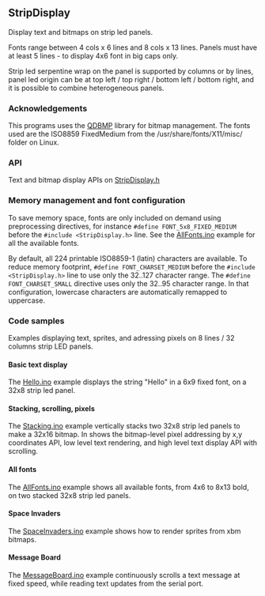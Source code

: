 ## StripDisplay


Display text and bitmaps on strip led panels. 

Fonts range between 4 cols x 6 lines and 8 cols x 13 lines. 
Panels must have at least 5 lines - to display 4x6 font in big caps only.

Strip led serpentine wrap on the panel is supported by columns or by lines, 
panel led origin can be at top left / top right / bottom left / bottom right, 
and it is possible to combine heterogeneous panels.


### Acknowledgements

This programs uses the [QDBMP](http://qdbmp.sourceforge.net) library for bitmap management. 
The fonts used are the ISO8859 FixedMedium from the /usr/share/fonts/X11/misc/ folder on Linux.


### API

Text and bitmap display APIs on [StripDisplay.h](StripDisplay.h)

### Memory management and font configuration

To save memory space, fonts are only included on demand using preprocessing directives, for instance `#define FONT_5x8_FIXED_MEDIUM` before the `#include <StripDisplay.h>` line.
See the [AllFonts.ino](examples/AllFonts/AllFonts.ino) example for all the available fonts.  

By default, all 224 printable ISO8859-1 (latin) characters are available. 
To reduce memory footprint, `#define FONT_CHARSET_MEDIUM` before the `#include <StripDisplay.h>` line to use only the 32..127 character range.
The `#define FONT_CHARSET_SMALL` directive uses only the 32..95 character range. In that configuration, lowercase characters are automatically remapped to uppercase.

### Code samples

Examples displaying text, sprites, and adressing pixels on 8 lines / 32 columns strip LED panels.

#### Basic text display

The [Hello.ino](examples/Hello/Hello.ino) example displays the string "Hello" in a 6x9 fixed font, on a 32x8 strip led panel.

#### Stacking, scrolling, pixels

The [Stacking.ino](examples/Stacking/Stacking.ino) example vertically stacks two 32x8 strip led panels to make a 32x16 bitmap.
In shows the bitmap-level pixel addressing by x,y coordinates API, low level text rendering, and high level text display API with scrolling.

#### All fonts

The [AllFonts.ino](examples/AllFonts/AllFonts.ino) example shows all available fonts, from 4x6 to 8x13 bold, on two stacked 32x8 strip led panels.

#### Space Invaders

The [SpaceInvaders.ino](examples/SpaceInvaders/SpaceInvaders.ino) example shows how to render sprites from xbm bitmaps.

#### Message Board

The [MessageBoard.ino](examples/MessageBoard/MessageBoard.ino) example continuously scrolls a text message at fixed speed, 
while reading text updates from the serial port.
